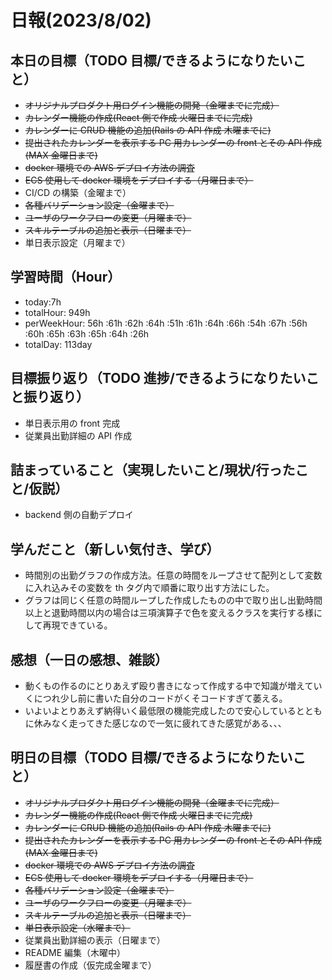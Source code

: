# 日報(2023/8/02)

## 本日の目標（TODO 目標/できるようになりたいこと）

- ~~オリジナルプロダクト用ログイン機能の開発（金曜までに完成）~~
- ~~カレンダー機能の作成(React 側で作成 火曜日までに完成)~~
- ~~カレンダーに CRUD 機能の追加(Rails の API 作成 木曜までに)~~
- ~~提出されたカレンダーを表示する PC 用カレンダーの front とその API 作成(MAX 金曜日まで)~~
- ~~docker 環境での AWS デプロイ方法の調査~~
- ~~ECS 使用して docker 環境をデプロイする（月曜日まで）~~
- CI/CD の構築（金曜まで）
- ~~各種バリデーション設定（金曜まで）~~
- ~~ユーザのワークフローの変更（月曜まで）~~
- ~~スキルテーブルの追加と表示（日曜まで）~~
- 単日表示設定（月曜まで）

## 学習時間（Hour）

- today:7h
- totalHour: 949h
- perWeekHour: 56h :61h :62h :64h :51h :61h :64h :66h :54h :67h :56h :60h :65h :63h :65h :64h :26h
- totalDay: 113day

## 目標振り返り（TODO 進捗/できるようになりたいこと振り返り）

- 単日表示用の front 完成
- 従業員出勤詳細の API 作成

## 詰まっていること（実現したいこと/現状/行ったこと/仮説）

- backend 側の自動デプロイ

## 学んだこと（新しい気付き、学び）

- 時間別の出勤グラフの作成方法。任意の時間をループさせて配列として変数に入れ込みその変数を th タグ内で順番に取り出す方法にした。
- グラフは同じく任意の時間ループした作成したものの中で取り出し出勤時間以上と退勤時間以内の場合は三項演算子で色を変えるクラスを実行する様にして再現できている。

## 感想（一日の感想、雑談）

- 動くもの作るのにとりあえず殴り書きになって作成する中で知識が増えていくにつれ少し前に書いた自分のコードがくそコードすぎて萎える。
- いよいよとりあえず納得いく最低限の機能完成したので安心しているとともに休みなく走ってきた感じなので一気に疲れてきた感覚がある、、、

## 明日の目標（TODO 目標/できるようになりたいこと）

- ~~オリジナルプロダクト用ログイン機能の開発（金曜までに完成）~~
- ~~カレンダー機能の作成(React 側で作成 火曜日までに完成)~~
- ~~カレンダーに CRUD 機能の追加(Rails の API 作成 木曜までに)~~
- ~~提出されたカレンダーを表示する PC 用カレンダーの front とその API 作成(MAX 金曜日まで)~~
- ~~docker 環境での AWS デプロイ方法の調査~~
- ~~ECS 使用して docker 環境をデプロイする（月曜日まで）~~
- ~~各種バリデーション設定（金曜まで）~~
- ~~ユーザのワークフローの変更（月曜まで）~~
- ~~スキルテーブルの追加と表示（日曜まで）~~
- ~~単日表示設定（水曜まで）~~
- 従業員出勤詳細の表示（日曜まで）
- README 編集（木曜中）
- 履歴書の作成（仮完成金曜まで）
